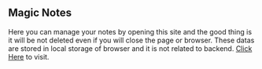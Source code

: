 ## Magic Notes
Here you can manage your notes by opening this site and the good thing is it 
will be not deleted even if you will close the page or browser.
These datas are stored in local storage of browser and it is not related to backend.
[Click Here](https://av1shek.github.io/magicnotes/) to visit.
